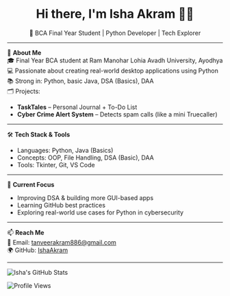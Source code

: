 <h1 align="center">Hi there, I'm Isha Akram 👩‍💻</h1>
<p align="center">🚀 BCA Final Year Student | Python Developer | Tech Explorer</p>

---

🌟 **About Me**  
🎓 Final Year BCA student at Ram Manohar Lohia Avadh University, Ayodhya  
💻 Passionate about creating real-world desktop applications using Python  
📚 Strong in: Python, basic Java, DSA (Basics), DAA  
🗂 Projects:  
- **TaskTales** – Personal Journal + To-Do List  
- **Cyber Crime Alert System** – Detects spam calls (like a mini Truecaller)

---

🛠 **Tech Stack & Tools**  
- Languages: Python, Java (Basics)  
- Concepts: OOP, File Handling, DSA (Basic), DAA  
- Tools: Tkinter, Git, VS Code

---

📌 **Current Focus**  
- Improving DSA & building more GUI-based apps  
- Learning GitHub best practices  
- Exploring real-world use cases for Python in cybersecurity

---

📫 **Reach Me**  
📧 Email: tanveerakram886@gmail.com  
🌍 GitHub: [IshaAkram](https://github.com/IshaAkram)

---

![Isha's GitHub Stats](https://github-readme-stats.vercel.app/api?username=IshaAkram&show_icons=true&theme=default)

![Profile Views](https://komarev.com/ghpvc/?username=IshaAkram&color=blue)
